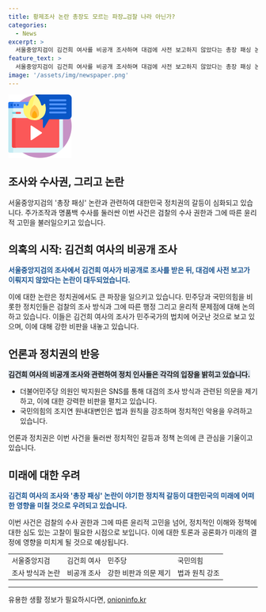 ```yaml
---
title: 황제조사 논란 총장도 모르는 파장…검찰 나라 아닌가?
categories:
  - News
excerpt: >
  서울중앙지검이 김건희 여사를 비공개 조사하며 대검에 사전 보고하지 않았다는 총장 패싱 논란이 커지고, 야당과 더불어민주당은 비판을 쏟아내고 있다. 이재명 민주당 대표와 더불어민주당은 김 여사의 조사를 소환 쇼, 약속대련의 막이 올랐다며 비난하고, 국민의힘은 법과 원칙에 따른 검찰 수사라면서도 정치적으로 악용하는 것을 우려하고 있다. 대통령실은 김 여사 조사와 관련해 현재로선 입장을 낼 계획이 없다고 밝혀 총장 패싱 논란에 대한 입장을 피하고 있다.
feature_text: >
  서울중앙지검이 김건희 여사를 비공개 조사하며 대검에 사전 보고하지 않았다는 총장 패싱 논란이 커지고, 야당과 더불어민주당은 비판을 쏟아내고 있다. 이재명 민주당 대표와 더불어민주당은 김 여사의 조사를 소환 쇼, 약속대련의 막이 올랐다며 비난하고, 국민의힘은 법과 원칙에 따른 검찰 수사라면서도 정치적으로 악용하는 것을 우려하고 있다. 대통령실은 김 여사 조사와 관련해 현재로선 입장을 낼 계획이 없다고 밝혀 총장 패싱 논란에 대한 입장을 피하고 있다.
image: '/assets/img/newspaper.png'
---
```


<p><img src="/assets/img/news.png" alt="rentncar 속보" /></p>

<h2>조사와 수사권, 그리고 논란</h2>

<p data-ke-size="size16">서울중앙지검의 '총장 패싱' 논란과 관련하여 대한민국 정치권의 갈등이 심화되고 있습니다. 주가조작과 명품백 수사를 둘러싼 이번 사건은 검찰의 수사 권한과 그에 따른 윤리적 고민을 불러일으키고 있습니다.</p>

<h2 data-ke-size="size26">의혹의 시작: 김건희 여사의 비공개 조사</h2>

<p><b><span style="color: #1a5490;">서울중앙지검의 조사에서 김건희 여사가 비공개로 조사를 받은 뒤, 대검에 사전 보고가 이뤄지지 않았다는 논란이 대두되었습니다.</span></b></p>

<p>이에 대한 논란은 정치권에서도 큰 파장을 일으키고 있습니다. 민주당과 국민의힘을 비롯한 정치인들은 검찰의 조사 방식과 그에 따른 행정 그리고 윤리적 문제점에 대해 논의하고 있습니다. 이들은 김건희 여사의 조사가 민주국가의 법치에 어긋난 것으로 보고 있으며, 이에 대해 강한 비판을 내놓고 있습니다.</p>

<h2 data-ke-size="size26">언론과 정치권의 반응</h2>

<p><b><span style="background-color: #21538527;">김건희 여사의 비공개 조사와 관련하여 정치 인사들은 각각의 입장을 밝히고 있습니다.</span></b></p>

<ul>
    <li>더불어민주당 의원인 박지원은 SNS를 통해 대검의 조사 방식과 관련된 의문을 제기하고, 이에 대한 강력한 비판을 펼치고 있습니다.</li>
    <li>국민의힘의 조지연 원내대변인은 법과 원칙을 강조하며 정치적인 악용을 우려하고 있습니다.</li>
</ul>

<p>언론과 정치권은 이번 사건을 둘러싼 정치적인 갈등과 정책 논의에 큰 관심을 기울이고 있습니다.</p>

<h2 data-ke-size="size26">미래에 대한 우려</h2>

<p><b><span style="color: #1a5490;">김건희 여사의 조사와 '총장 패싱' 논란이 야기한 정치적 갈등이 대한민국의 미래에 어떠한 영향을 미칠 것으로 우려되고 있습니다.</span></b></p>

<p>이번 사건은 검찰의 수사 권한과 그에 따른 윤리적 고민을 넘어, 정치적인 이해와 정책에 대한 심도 있는 고찰이 필요한 시점으로 보입니다. 이에 대한 토론과 공론화가 미래의 결정에 영향을 미치게 될 것으로 예상됩니다.</p>

<table>
    <tr>
        <td>서울중앙지검</td>
        <td>김건희 여사</td>
        <td>민주당</td>
        <td>국민의힘</td>
    </tr>
    <tr>
        <td>조사 방식과 논란</td>
        <td>비공개 조사</td>
        <td>강한 비판과 의문 제기</td>
        <td>법과 원칙 강조</td>
    </tr>
</table>

<p><hr></p>
유용한 생활 정보가 필요하시다면, <a href="https://onioninfo.kr" rel="dofollow">onioninfo.kr</a>


